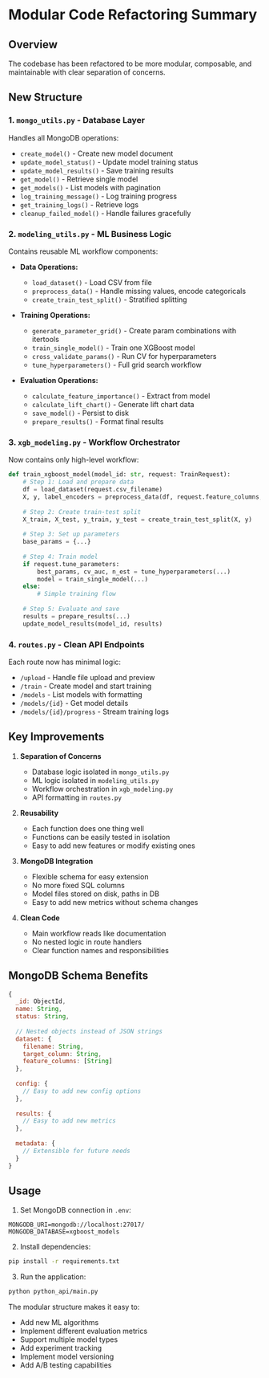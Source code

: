 # Modular Code Refactoring Summary

## Overview
The codebase has been refactored to be more modular, composable, and maintainable with clear separation of concerns.

## New Structure

### 1. `mongo_utils.py` - Database Layer
Handles all MongoDB operations:
- `create_model()` - Create new model document
- `update_model_status()` - Update model training status
- `update_model_results()` - Save training results
- `get_model()` - Retrieve single model
- `get_models()` - List models with pagination
- `log_training_message()` - Log training progress
- `get_training_logs()` - Retrieve logs
- `cleanup_failed_model()` - Handle failures gracefully

### 2. `modeling_utils.py` - ML Business Logic
Contains reusable ML workflow components:
- **Data Operations:**
  - `load_dataset()` - Load CSV from file
  - `preprocess_data()` - Handle missing values, encode categoricals
  - `create_train_test_split()` - Stratified splitting
  
- **Training Operations:**
  - `generate_parameter_grid()` - Create param combinations with itertools
  - `train_single_model()` - Train one XGBoost model
  - `cross_validate_params()` - Run CV for hyperparameters
  - `tune_hyperparameters()` - Full grid search workflow
  
- **Evaluation Operations:**
  - `calculate_feature_importance()` - Extract from model
  - `calculate_lift_chart()` - Generate lift chart data
  - `save_model()` - Persist to disk
  - `prepare_results()` - Format final results

### 3. `xgb_modeling.py` - Workflow Orchestrator
Now contains only high-level workflow:
```python
def train_xgboost_model(model_id: str, request: TrainRequest):
    # Step 1: Load and prepare data
    df = load_dataset(request.csv_filename)
    X, y, label_encoders = preprocess_data(df, request.feature_columns, request.target_column)
    
    # Step 2: Create train-test split
    X_train, X_test, y_train, y_test = create_train_test_split(X, y)
    
    # Step 3: Set up parameters
    base_params = {...}
    
    # Step 4: Train model
    if request.tune_parameters:
        best_params, cv_auc, n_est = tune_hyperparameters(...)
        model = train_single_model(...)
    else:
        # Simple training flow
    
    # Step 5: Evaluate and save
    results = prepare_results(...)
    update_model_results(model_id, results)
```

### 4. `routes.py` - Clean API Endpoints
Each route now has minimal logic:
- `/upload` - Handle file upload and preview
- `/train` - Create model and start training
- `/models` - List models with formatting
- `/models/{id}` - Get model details
- `/models/{id}/progress` - Stream training logs

## Key Improvements

1. **Separation of Concerns**
   - Database logic isolated in `mongo_utils.py`
   - ML logic isolated in `modeling_utils.py`
   - Workflow orchestration in `xgb_modeling.py`
   - API formatting in `routes.py`

2. **Reusability**
   - Each function does one thing well
   - Functions can be easily tested in isolation
   - Easy to add new features or modify existing ones

3. **MongoDB Integration**
   - Flexible schema for easy extension
   - No more fixed SQL columns
   - Model files stored on disk, paths in DB
   - Easy to add new metrics without schema changes

4. **Clean Code**
   - Main workflow reads like documentation
   - No nested logic in route handlers
   - Clear function names and responsibilities

## MongoDB Schema Benefits

```javascript
{
  _id: ObjectId,
  name: String,
  status: String,
  
  // Nested objects instead of JSON strings
  dataset: {
    filename: String,
    target_column: String,
    feature_columns: [String]
  },
  
  config: {
    // Easy to add new config options
  },
  
  results: {
    // Easy to add new metrics
  },
  
  metadata: {
    // Extensible for future needs
  }
}
```

## Usage

1. Set MongoDB connection in `.env`:
```
MONGODB_URI=mongodb://localhost:27017/
MONGODB_DATABASE=xgboost_models
```

2. Install dependencies:
```bash
pip install -r requirements.txt
```

3. Run the application:
```bash
python python_api/main.py
```

The modular structure makes it easy to:
- Add new ML algorithms
- Implement different evaluation metrics
- Support multiple model types
- Add experiment tracking
- Implement model versioning
- Add A/B testing capabilities